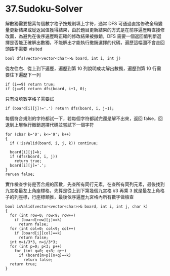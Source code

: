 # 37.Sudoku-Solver

解數獨需要搜索每個數字格子按規則填上字符，通常 DFS 可通過直接修改全局變量更新結果或從返回值獲得結果，由於題目更新結果的方式是在前序遍歷時直接修改圖，為避免在後序遍歷時正確的修改結果被撤銷，DFS 需要一個返回值判斷選擇是否能正確解出數獨，不能解出才能執行撤銷選擇的代碼，遍歷這幅圖不會走回頭路不需要 visited

```
bool dfs(vector<vector<char>>& board, int i, int j)
```

從左往右、從上到下遍歷，遍歷到第 10 列說明成功解出數獨，遍歷到第 10 行需要往下遍歷下一列

```
if (i==9) return true;
if (j==9) return dfs(board, i+1, 0);
```

只有沒填數字格子需要試

```
if (board[i][j]!='.') return dfs(board, i, j+1);
```

每個符合規則的字符都試一下，若每個字符都試完還是解不出來，返回 false，回退到上層執行撤銷選擇代碼並嘗試下一個字符

```
for (char k='0'; k<='9'; k++)
{
  if (!isValid(board, i, j, k)) continue;

  board[i][j]=k;
  if (dfs(board, i, j))
    return true;
  board[i][j]='.';
}
reruen false;
```

實作檢查字符是否合規的函數，先查所有同行元素，在查所有同列元素，最後找到九宮格最左上角座標格，先算是從上到下第幾個九宮格 i/3 再乘 3 就是最左上角格子的列座標，行座標類推，最後依序遍歷九宮格內所有數字做檢查

```
bool isValid(vector<vector<char>>& board, int i, int j, char k)
{
  for (int row=0; row<9; row++)
    if (board[row][j]==k)
      return false;
  for (int col=0; col<9; col++)
    if (board[i][col]==k)
      return false;
  int m=i/3*3, n=j/3*3;
  for (int p=0; p<3; p++)
    for (int q=0; q<3; q++)
      if (board[m+p][n+q]==k)
        return false;
  return true;
}
```
